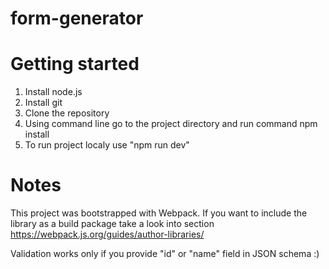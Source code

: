 # form-generator

# Getting started
1. Install node.js
2. Install git
3. Clone the repository
4. Using command line go to the project directory and run command npm install
5. To run project localy use "npm run dev"

# Notes
This project was bootstrapped with Webpack.
If you want to include the library as a build package take a look into section https://webpack.js.org/guides/author-libraries/

Validation works only if you provide "id" or "name" field in JSON schema :)
